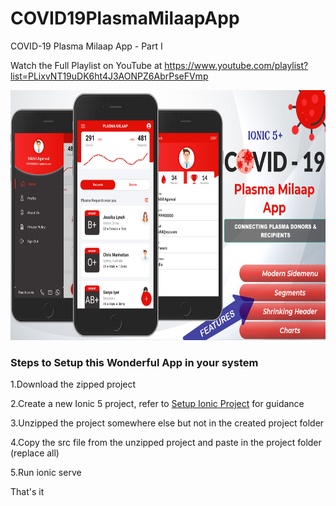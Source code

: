 # COVID19PlasmaMilaapApp
COVID-19 Plasma Milaap App - Part I

Watch the Full Playlist on YouTube at https://www.youtube.com/playlist?list=PLixvNT19uDK6ht4J3AONPZ6AbrPseFVmp

<img src="https://github.com/Nykz/COVID19PlasmaMilaapApp/blob/main/screenshots/THUMBNAIL.png" width="800" height="400" />

### Steps to Setup this Wonderful App in your system

1.Download the zipped project

2.Create a new Ionic 5 project, refer to <a href="https://www.youtube.com/watch?v=hmB2PYraBZk&t=6s&ab_channel=CodingTechnyks">Setup Ionic Project</a> for guidance

3.Unzipped the project somewhere else but not in the created project folder

4.Copy the src file from the unzipped project and paste in the project folder (replace all)

5.Run ionic serve

That's it


